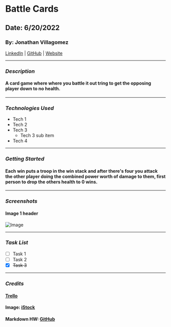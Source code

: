 # Battle Cards

## Date: 6/20/2022

### By: Jonathan Villagomez

[LinkedIn](https://www.linkedin.com/in/jonathan-hernandez-361565240/) |
[GitHub](https://github.com/VillagomezHJonathan) |
[Website](https://www.jonweb.dev/)

---

### **_Description_**

#### A card game where where you battle it out tring to get the opposing player down to no health.

---

### **_Technologies Used_**

- Tech 1
- Tech 2
- Tech 3
  - Tech 3 sub item
- Tech 4

---

### **_Getting Started_**

#### Each win puts a troop in the win stack and after there's four you attack the other player doing the combined power worth of damage to them, first person to drop the others health to 0 wins.

---

### **_Screenshots_**

#### Image 1 header

![Image](https://media.istockphoto.com/photos/programming-code-abstract-technology-background-of-software-deve-picture-id537331500?k=20&m=537331500&s=612x612&w=0&h=vnE5e_eExMtetDyYBTBoORFkxiK02o9H6KfgFwvKt4c=)

---

### **_Task List_**

- [ ] Task 1
- [ ] Task 2
- [x] ~~Task 3~~

---

### **_Credits_**

#### [Trello](https://trello.com/b/jTUqK2xY/battle-cards)

#### Image: [iStock](https://www.istockphoto.com/photo/programming-code-abstract-technology-background-of-software-deve-gm537331500-95204155)

#### Markdown HW: [GitHub](https://github.com/VillagomezHJonathan/u1_hw_markdown)
